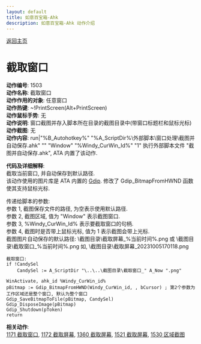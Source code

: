 ```yaml
---
layout: default
title: 如意百宝箱-Ahk
description: 如意百宝箱-Ahk 动作介绍
---
```

<link rel="stylesheet" href="../actions/css/atom-one-light.min.css">
<script src="../actions/js/highlight.min.js"></script>
<script>hljs.highlightAll();</script>

[返回主页](../index.md)

# [](#header-2) 截取窗口

**动作编号**: 1503  
**动作名称**: 截取窗口  
**动作作用的对象**: 任意窗口  
**动作热键**: ~!PrintScreen(Alt+PrintScreen)  
**动作鼠标手势**: 无  
**动作说明**: 窗口截图并存入脚本所在目录的截图目录中(带窗口标题栏和鼠标光标)  
**动作截图**: 无  
**动作内容**: run|"%B_Autohotkey%" "%A_ScriptDir%\外部脚本\窗口处理\截图并自动保存.ahk" "" "Window" "%Windy_CurWin_Id%" "1"
执行外部脚本文件 "截图并自动保存.ahk", ATA 内置了该动作.   

**代码及详细解释**:  
截取当前窗口, 并自动保存到默认路径.  
该动作使用的图片库是 ATA 内置的 [Gdip](https://github.com/marius-sucan/AHK-GDIp-Library-Compilation). 修改了 Gdip_BitmapFromHWND 函数使其支持鼠标光标.  

传递给脚本的参数:  
参数 1, 截图保存文件的路径, 为空表示使用默认路径.  
参数 2, 截图区域, 值为 "Window" 表示截图窗口.  
参数 3, %Windy_CurWin_Id% 表示要截取窗口的句柄.  
参数 4, 截图时是否带上鼠标光标, 值为 1 表示截图会带上光标.  
截图图片自动保存的默认路径: \截图目录\截取屏幕_%当前时间%.png 或 \截图目录\截取窗口_%当前时间%.png 如, \截图目录\截取屏幕_20231005170118.png  

```Autohotkey
截取窗口:
if !CandySel
	CandySel := A_ScriptDir "\..\..\截图目录\截取窗口_" A_Now ".png"

WinActivate, ahk_id %Windy_CurWin_id%
pBitmap := Gdip_BitmapFromHWND(Windy_CurWin_id, , bCursor) ; 第2个参数为工作区域还是整个窗口, 默认为整个窗口
Gdip_SaveBitmapToFile(pBitmap, CandySel)
Gdip_DisposeImage(pBitmap)
Gdip_Shutdown(pToken)
return
```

**相关动作**:  
[1171 截取窗口](1171.md), [1172 截取屏幕](1172.md), [1360 截取屏幕](1360.md), [1521 截取屏幕](1521.md), [1530 区域截图](1530.md)